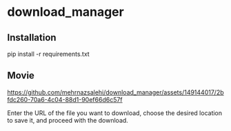 # download_manager
## Installation
pip install -r requirements.txt
## Movie

https://github.com/mehrnazsalehi/download_manager/assets/149144017/2bfdc260-70a6-4c04-88d1-90ef66d6c57f

Enter the URL of the file you want to download, choose the desired location to save it, and proceed with the download. 
